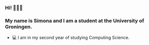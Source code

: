 ### Hi! 🙋🏻‍♀️

### My name is Simona and I am a student at the University of Groningen.
 - 💻 I am in my second year of studying Computing Science.

<!--
**Saimo53472/Saimo53472** is a ✨ _special_ ✨ repository because its `README.md` (this file) appears on your GitHub profile.

Here are some ideas to get you started:

- 🔭 I’m currently working on ...
- 🌱 I’m currently learning ...
- 👯 I’m looking to collaborate on ...
- 🤔 I’m looking for help with ...
- 💬 Ask me about ...
- 📫 How to reach me: ...
- 😄 Pronouns: ...
- ⚡ Fun fact: ...
-->
